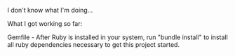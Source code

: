 I don't know what I'm doing...


What I got working so far:

Gemfile - After Ruby is installed in your system, run "bundle install" to install all ruby dependencies necessary to get this project started.